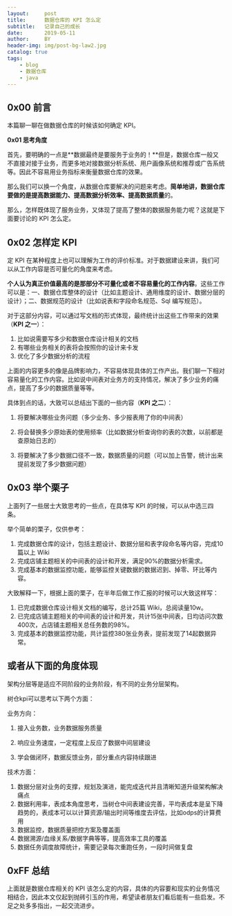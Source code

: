 ```yaml
---
layout:     post
title:      数据仓库的 KPI 怎么定
subtitle:   记录自己的成长
date:       2019-05-11
author:     BY
header-img: img/post-bg-law2.jpg
catalog: true
tags:
    - blog
    - 数据仓库
    - java
---
```





## 0x00 前言

本篇聊一聊在做数据仓库的时候该如何确定 KPI。

**0x01 思考角度**

首先，要明确的一点是**数据最终是要服务于业务的！**但是，数据仓库一般又不直接对接于业务，而更多地对接数据分析系统、用户画像系统和推荐或广告系统等。因此不容易用业务指标来衡量数据仓库的效果。

那么我们可以换一个角度，从数据仓库要解决的问题来考虑。**简单地讲，数据仓库要做的是提高数据能力、提高数据分析效率、提高数据质量**的。

那么，怎样既体现了服务业务，又体现了提高了整体的数据服务能力呢？这就是下面要讨论的 KPI 怎么定。

## 0x02 怎样定 KPI 

定 KPI 在某种程度上也可以理解为工作的评价标准。对于数据建设来讲，我们可以从工作内容是否可量化的角度来考虑。

**个人认为真正价值最高的是那部分不可量化或者不容易量化的工作内容**。这些工作可以是：一、数据仓库整体的设计（比如主题设计、通用维度的设计、数据分层的设计）；二、数据规范的设计（比如说表和字段命名规范、Sql 编写规范）。

对于这部分内容，可以通过写文档的形式体现，最终统计出这些工作带来的效果（**KPI 之一**）：

1. 比如说需要写多少和数据仓库设计相关的文档
2. 有哪些业务相关的表将会按照你的设计来卡发
3. 优化了多少数据分析的流程

上面的内容更多的像是品牌影响力，不容易体现具体的工作产出。我们聊一下相对容易量化的工作内容。比如说中间表对业务方的支持情况，解决了多少业务的痛点，提高了多少的数据质量等等。

具体到点的话，大致可以总结出下面的一些内容（**KPI 之二**）：

1. 将要解决哪些业务问题（多少业务、多少报表用了你的中间表）

1. 将会替换多少原始表的使用频率（比如数据分析查询你的表的次数，以前都是查原始日志的）

1. 将要解决了多少数据口径不一致，数据质量的问题（可以加上告警，统计出来提前发现了多少数据问题）

## 0x03 举个栗子

上面列了一些居士大致思考的一些点，在具体写 KPI 的时候，可以从中选三四条。

举个简单的栗子，仅供参考：

1. 完成数据仓库的设计，包括主题设计、数据分层和表字段命名等内容，完成10篇以上 Wiki
2. 完成店铺主题相关的中间表的设计和开发，满足90%的数据分析需求。
3. 完成基本的数据监控功能，能够监控关键数据的数据迟到、掉零、环比等内容。

大致解释一下，根据上面的栗子，在半年后做工作汇报的时候可以大致这样写：

1. 已完成数据仓库设计相关文档的编写，总计25篇 Wiki，总阅读量10w。
2. 已完成店铺主题相关的中间表的设计和开发，共计15张中间表，日均访问次数400次，占店铺主题相关总任务数的98%。
3. 完成基本的数据监控功能，共计监控380张业务表，提前发现了14起数据异常。

## 或者从下面的角度体现

架构分层等是适应不同阶段的业务阶段，有不同的业务分层架构。

树仓kpi可以思考以下两个方面：

业务方向：

1. 接入业务数，业务数据服务质量
2. 响应业务速度，一定程度上反应了数据中间层建设

3. 学会做闭环，数据反馈业务，部分重点内容持续跟进

技术方面：

1. 数据分层对业务的支撑，规划及演进，能完成迭代并且清晰知道升级架构解决痛点
2. 数据利用率，表成本角度思考，当树仓中间表建设完善，平均表成本是呈下降趋势的，表成本可以以计算资源/输出时间等维度去评估，比如odps的计算费用
3. 数据监控，数据质量把控方案及覆盖面
4. 数据溯源/血缘关系/数据字典等等，提高效率工具的覆盖
5. 数据任务调度故障统计，需要记录每次重跑任务，一段时间做复盘
## 0xFF 总结

上面就是数据仓库相关的 KPI 该怎么定的内容，具体的内容要和现实的业务情况相结合，因此本文仅起到抛砖引玉的作用，希望读者朋友们看后能有一些启发。不足之处多多指出，一起交流进步。
